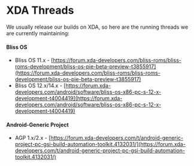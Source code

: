 # XDA Threads

We usually release our builds on XDA, so here are the running threads we are currently maintaining:

#### Bliss OS

* Bliss OS 11.x - [https://forum.xda-developers.com/bliss-roms/bliss-roms-development/bliss-os-pie-beta-preview-t3855917](https://forum.xda-developers.com/bliss-roms/bliss-roms-development/bliss-os-pie-beta-preview-t3855917)
* Bliss OS 12.x/14.x - [https://forum.xda-developers.com/android/software/bliss-os-x86-pc-s-12-x-development-t4004419](https://forum.xda-developers.com/android/software/bliss-os-x86-pc-s-12-x-development-t4004419)

#### Android-Generic Project

* AGP 1.x/2.x - [https://forum.xda-developers.com/t/android-generic-project-pc-gsi-build-automation-toolkit.4132031/](https://forum.xda-developers.com/t/android-generic-project-pc-gsi-build-automation-toolkit.4132031/)

